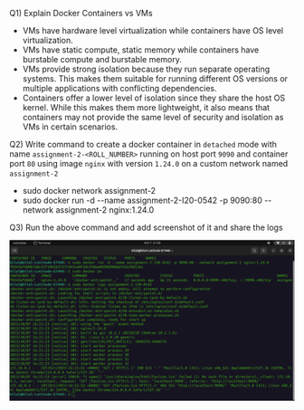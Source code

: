 Q1) Explain Docker Containers vs VMs

* VMs have hardware level virtualization while containers have OS level virtualization.
* VMs have static compute, static memory while containers have burstable compute and burstable memory.
* VMs provide strong isolation because they run separate operating systems. This makes them suitable for running different OS versions or multiple applications with conflicting dependencies.
* Containers offer a lower level of isolation since they share the host OS kernel. While this makes them more lightweight, it also means that containers may not provide the same level of security and isolation as VMs in certain scenarios.

Q2) Write command to create a docker container in `detached` mode with name `assignment-2-<ROLL_NUMBER>` running on host port `9090` and container port `80` using image `nginx` with version `1.24.0` on a custom network named `assignment-2`

* sudo docker network assignment-2
* sudo docker run -d --name assignment-2-I20-0542 -p 9090:80 --network assignment-2 nginx:1.24.0

Q3) Run the above command and add screenshot of it and share the logs

![1696696569422](image/I20-0542-BILAL-KHAN/1696696569422.png)
